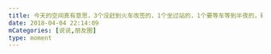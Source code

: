 ```yaml
---
title: 今天的空间真有意思，3个没赶到火车改签的，1个坐过站的，1个要等车等到半夜的，碰到鬼了哦
date: 2018-04-04 22:14:09
mCategories: [说说,朋友圈]
type: moment
---
```


<div id="pics-20180404221409"></div>

<script src="/lib/moment/pics.js"></script>
<script>
var data = [
    {"link": "2018-04-04_000000.gif", "type": "shuoshuo"}
];
picsRender(data, "pics-20180404221409");
</script>
